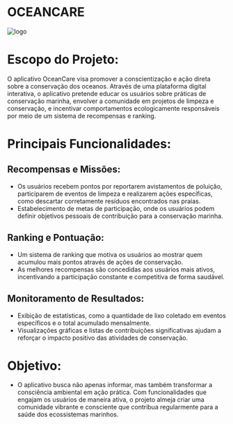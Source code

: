 # OCEANCARE

![logo](https://cdn.discordapp.com/attachments/1207762158025179139/1247607024443723796/image.png?ex=66614cd6&is=665ffb56&hm=e0d25190ec45bcfd1084bb4ccdaf7c0f35aaa1ab5919c83bf3abfc763fe5ca5a&)


# Escopo do Projeto:

O aplicativo OceanCare visa promover a conscientização e ação direta sobre a conservação dos oceanos. Através de uma plataforma digital interativa, o aplicativo pretende educar os usuários sobre práticas de conservação marinha, envolver a comunidade em projetos de limpeza e conservação, e incentivar comportamentos ecologicamente responsáveis por meio de um sistema de recompensas e ranking.

# Principais Funcionalidades:

## Recompensas e Missões:

* Os usuários recebem pontos por reportarem avistamentos de poluição, participarem de eventos de limpeza e realizarem ações específicas, como descartar corretamente resíduos encontrados nas praias.
* Estabelecimento de metas de participação, onde os usuários podem definir objetivos pessoais de contribuição para a conservação marinha.

## Ranking e Pontuação:

* Um sistema de ranking que motiva os usuários ao mostrar quem acumulou mais pontos através de ações de conservação.
* As melhores recompensas são concedidas aos usuários mais ativos, incentivando a participação constante e competitiva de forma saudável.

## Monitoramento de Resultados:

* Exibição de estatísticas, como a quantidade de lixo coletado em eventos específicos e o total acumulado mensalmente.
* Visualizações gráficas e listas de contribuições significativas ajudam a reforçar o impacto positivo das atividades de conservação.

# Objetivo:

* O aplicativo busca não apenas informar, mas também transformar a consciência ambiental em ação prática. Com funcionalidades que engajam os usuários de maneira ativa, o projeto almeja criar uma comunidade vibrante e consciente que contribua regularmente para a saúde dos ecossistemas marinhos.
